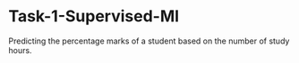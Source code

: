 # Task-1-Supervised-Ml
Predicting the percentage marks of a student based on the number of study hours.
